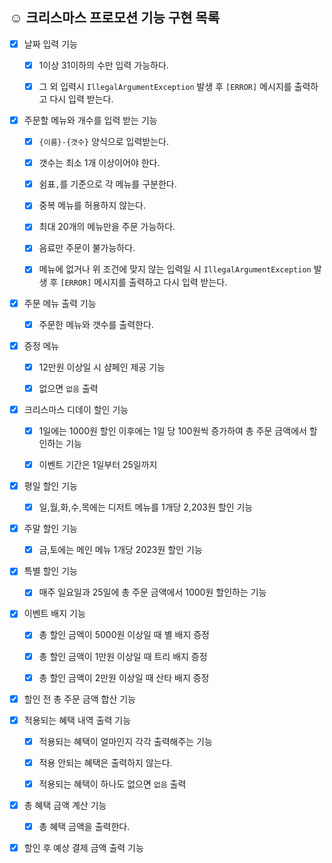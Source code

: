 


## ☺️ 크리스마스 프로모션 기능 구현 목록

- [x] 날짜 입력 기능
  - [x] 1이상 31이하의 수만 입력 가능하다.
  - [x] 그 외 입력시 `IllegalArgumentException` 발생 후 `[ERROR]` 메시지를 출력하고 다시 입력 받는다.
 

- [x] 주문할 메뉴와 개수를 입력 받는 기능
  - [x] `{이름}-{갯수}` 양식으로 입력받는다.
  - [x] 갯수는 최소 1개 이상이어야 한다.
  - [x] 쉼표`,`를 기준으로 각 메뉴를 구분한다.
  - [x] 중복 메뉴를 허용하지 않는다.
  - [x] 최대 20개의 메뉴만을 주문 가능하다.
  - [x] 음료만 주문이 불가능하다.
  - [x] 메뉴에 없거나 위 조건에 맞지 않는 입력일 시 `IllegalArgumentException` 발생 후 `[ERROR]` 메시지를 출력하고 다시 입력 받는다.


- [x] 주문 메뉴 출력 기능
  - [x] 주문한 메뉴와 갯수를 출력한다.


- [x] 증정 메뉴
  - [x] 12만원 이상일 시 샴페인 제공 기능
  - [x] 없으면 `없음` 출력


- [x] 크리스마스 디데이 할인 기능
  - [x] 1일에는 1000원 할인 이후에는 1일 당 100원씩 증가하여 총 주문 금액에서 할인하는 기능
  - [x] 이벤트 기간은 1일부터 25일까지


- [x] 평일 할인 기능
  - [x] 일,월,화,수,목에는 디저트 메뉴를 1개당 2,203원 할인 기능


- [x] 주말 할인 기능
  - [x] 금,토에는 메인 메뉴 1개당 2023원 할인 기능

- [x] 특별 할인 기능
  - [x] 매주 일요일과 25일에 총 주문 금액에서 1000원 할인하는 기능

- [x] 이벤트 배지 기능
  - [x] 총 할인 금액이 5000원 이상일 때 별 배지 증정
  - [x] 총 할인 금액이 1만원 이상일 때 트리 배지 증정
  - [x] 총 할인 금액이 2만원 이상일 때 산타 배지 증정


- [x] 할인 전 총 주문 금액 합산 기능


- [x] 적용되는 혜택 내역 출력 기능
  -  [x] 적용되는 혜택이 얼마인지 각각 출력해주는 기능
  -  [x] 적용 안되는 혜택은 출력하지 않는다.
  -  [x] 적용되는 혜택이 하나도 없으면 `없음` 출력


- [x] 총 혜택 금액 계산 기능
  - [x] 총 혜택 금액을 출력한다.


- [x] 할인 후 예상 결제 금액 출력 기능

